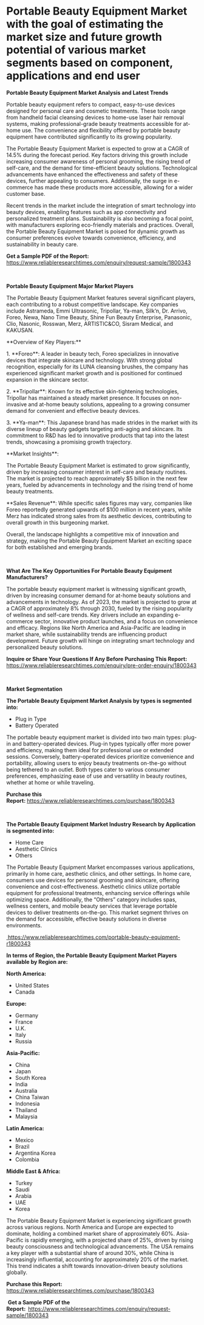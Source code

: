 <p><h1>Portable Beauty Equipment Market with the goal of estimating the market size and future growth potential of various market segments based on component, applications and end user</h1></p><p><strong>Portable Beauty Equipment Market Analysis and Latest Trends</strong></p>
<p><p>Portable beauty equipment refers to compact, easy-to-use devices designed for personal care and cosmetic treatments. These tools range from handheld facial cleansing devices to home-use laser hair removal systems, making professional-grade beauty treatments accessible for at-home use. The convenience and flexibility offered by portable beauty equipment have contributed significantly to its growing popularity.</p><p>The Portable Beauty Equipment Market is expected to grow at a CAGR of 14.5% during the forecast period. Key factors driving this growth include increasing consumer awareness of personal grooming, the rising trend of self-care, and the demand for time-efficient beauty solutions. Technological advancements have enhanced the effectiveness and safety of these devices, further appealing to consumers. Additionally, the surge in e-commerce has made these products more accessible, allowing for a wider customer base.</p><p>Recent trends in the market include the integration of smart technology into beauty devices, enabling features such as app connectivity and personalized treatment plans. Sustainability is also becoming a focal point, with manufacturers exploring eco-friendly materials and practices. Overall, the Portable Beauty Equipment Market is poised for dynamic growth as consumer preferences evolve towards convenience, efficiency, and sustainability in beauty care.</p></p>
<p><strong>Get a Sample PDF of the Report:&nbsp;</strong> <a href="https://www.reliableresearchtimes.com/enquiry/request-sample/1800343?utm_campaign=3004&utm_medium=2&utm_source=Github&utm_content=ia&utm_term=13042025&utm_id=portable-beauty-equipment">https://www.reliableresearchtimes.com/enquiry/request-sample/1800343</a></p>
<p>&nbsp;</p>
<p><strong>Portable Beauty Equipment Major Market Players</strong></p>
<p><p>The Portable Beauty Equipment Market features several significant players, each contributing to a robust competitive landscape. Key companies include Astrameda, Emmi Ultrasonic, Tripollar, Ya-man, Silk’n, Dr. Arrivo, Foreo, Newa, Nano Time Beauty, Shine Fun Beauty Enterprise, Panasonic, Clio, Nasonic, Rosswan, Merz, ARTISTIC&CO, Sisram Medical, and KAKUSAN.</p><p>**Overview of Key Players:**</p><p>1. **Foreo**: A leader in beauty tech, Foreo specializes in innovative devices that integrate skincare and technology. With strong global recognition, especially for its LUNA cleansing brushes, the company has experienced significant market growth and is positioned for continued expansion in the skincare sector.</p><p>2. **Tripollar**: Known for its effective skin-tightening technologies, Tripollar has maintained a steady market presence. It focuses on non-invasive and at-home beauty solutions, appealing to a growing consumer demand for convenient and effective beauty devices.</p><p>3. **Ya-man**: This Japanese brand has made strides in the market with its diverse lineup of beauty gadgets targeting anti-aging and skincare. Its commitment to R&D has led to innovative products that tap into the latest trends, showcasing a promising growth trajectory.</p><p>**Market Insights**: </p><p>The Portable Beauty Equipment Market is estimated to grow significantly, driven by increasing consumer interest in self-care and beauty routines. The market is projected to reach approximately $5 billion in the next few years, fueled by advancements in technology and the rising trend of home beauty treatments.</p><p>**Sales Revenue**: While specific sales figures may vary, companies like Foreo reportedly generated upwards of $100 million in recent years, while Merz has indicated strong sales from its aesthetic devices, contributing to overall growth in this burgeoning market.</p><p>Overall, the landscape highlights a competitive mix of innovation and strategy, making the Portable Beauty Equipment Market an exciting space for both established and emerging brands.</p></p>
<p>&nbsp;</p>
<p><strong>What Are The Key Opportunities For Portable Beauty Equipment Manufacturers?</strong></p>
<p><p>The portable beauty equipment market is witnessing significant growth, driven by increasing consumer demand for at-home beauty solutions and advancements in technology. As of 2023, the market is projected to grow at a CAGR of approximately 8% through 2030, fueled by the rising popularity of wellness and self-care trends. Key drivers include an expanding e-commerce sector, innovative product launches, and a focus on convenience and efficacy. Regions like North America and Asia-Pacific are leading in market share, while sustainability trends are influencing product development. Future growth will hinge on integrating smart technology and personalized beauty solutions.</p></p>
<p><strong>Inquire or Share Your Questions If Any Before Purchasing This Report:</strong> <a href="https://www.reliableresearchtimes.com/enquiry/pre-order-enquiry/1800343?utm_campaign=3004&utm_medium=2&utm_source=Github&utm_content=ia&utm_term=13042025&utm_id=portable-beauty-equipment">https://www.reliableresearchtimes.com/enquiry/pre-order-enquiry/1800343</a></p>
<p>&nbsp;</p>
<p><strong>Market Segmentation</strong></p>
<p><strong>The Portable Beauty Equipment Market Analysis by types is segmented into:</strong></p>
<p><ul><li>Plug in Type</li><li>Battery Operated</li></ul></p>
<p><p>The portable beauty equipment market is divided into two main types: plug-in and battery-operated devices. Plug-in types typically offer more power and efficiency, making them ideal for professional use or extended sessions. Conversely, battery-operated devices prioritize convenience and portability, allowing users to enjoy beauty treatments on-the-go without being tethered to an outlet. Both types cater to various consumer preferences, emphasizing ease of use and versatility in beauty routines, whether at home or while traveling.</p></p>
<p><strong>Purchase this Report:&nbsp;</strong><a href="https://www.reliableresearchtimes.com/purchase/1800343?utm_campaign=3004&utm_medium=2&utm_source=Github&utm_content=ia&utm_term=13042025&utm_id=portable-beauty-equipment">https://www.reliableresearchtimes.com/purchase/1800343</a></p>
<p>&nbsp;</p>
<p><strong>The Portable Beauty Equipment Market Industry Research by Application is segmented into:</strong></p>
<p><ul><li>Home Care</li><li>Aesthetic Clinics</li><li>Others</li></ul></p>
<p><p>The Portable Beauty Equipment Market encompasses various applications, primarily in home care, aesthetic clinics, and other settings. In home care, consumers use devices for personal grooming and skincare, offering convenience and cost-effectiveness. Aesthetic clinics utilize portable equipment for professional treatments, enhancing service offerings while optimizing space. Additionally, the “Others” category includes spas, wellness centers, and mobile beauty services that leverage portable devices to deliver treatments on-the-go. This market segment thrives on the demand for accessible, effective beauty solutions in diverse environments.</p></p>
<p><a href="https://www.reliableresearchtimes.com/portable-beauty-equipment-r1800343?utm_campaign=3004&utm_medium=2&utm_source=Github&utm_content=ia&utm_term=13042025&utm_id=portable-beauty-equipment">&nbsp;https://www.reliableresearchtimes.com/portable-beauty-equipment-r1800343</a></p>
<p><strong>In terms of Region, the Portable Beauty Equipment Market Players available by Region are:</strong></p>
<p>
    <p> <strong> North America: </strong>
        <ul>
            <li>United States</li>
            <li>Canada</li>
        </ul>
        </p> 
    <p> <strong> Europe: </strong>
        <ul>
            <li>Germany</li>
            <li>France</li>
            <li>U.K.</li>
            <li>Italy</li>
            <li>Russia</li>
        </ul>
        </p> 
    <p> <strong> Asia-Pacific: </strong>
        <ul>
            <li>China</li>
            <li>Japan</li>
            <li>South Korea</li>
            <li>India</li>
            <li>Australia</li>
            <li>China Taiwan</li>
            <li>Indonesia</li>
            <li>Thailand</li>
            <li>Malaysia</li>
        </ul>
        </p> 
    <p> <strong> Latin America: </strong>
        <ul>
            <li>Mexico</li>
            <li>Brazil</li>
            <li>Argentina Korea</li>
            <li>Colombia</li>
        </ul>
        </p> 
    <p> <strong> Middle East & Africa: </strong>
        <ul>
            <li>Turkey</li>
            <li>Saudi</li>
            <li>Arabia</li>
            <li>UAE</li>
            <li>Korea</li>
        </ul>
    </p>
    </p>
<p><p>The Portable Beauty Equipment Market is experiencing significant growth across various regions. North America and Europe are expected to dominate, holding a combined market share of approximately 60%. Asia-Pacific is rapidly emerging, with a projected share of 25%, driven by rising beauty consciousness and technological advancements. The USA remains a key player with a substantial share of around 30%, while China is increasingly influential, accounting for approximately 20% of the market. This trend indicates a shift towards innovation-driven beauty solutions globally.</p></p>
<p><strong>Purchase this Report: </strong><a href="https://www.reliableresearchtimes.com/purchase/1800343?utm_campaign=3004&utm_medium=2&utm_source=Github&utm_content=ia&utm_term=13042025&utm_id=portable-beauty-equipment">https://www.reliableresearchtimes.com/purchase/1800343</a></p>
<p>&nbsp;<strong>Get a Sample PDF of the Report:&nbsp;&nbsp;</strong><a href="https://www.reliableresearchtimes.com/enquiry/request-sample/1800343?utm_campaign=3004&utm_medium=2&utm_source=Github&utm_content=ia&utm_term=13042025&utm_id=portable-beauty-equipment">https://www.reliableresearchtimes.com/enquiry/request-sample/1800343</a></p>
<p><strong></strong></p>
<p><p></p><p></p><p></p></p>